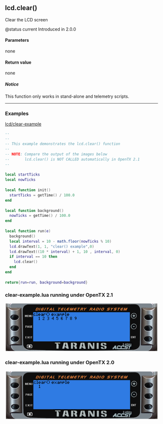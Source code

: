 <!-- This file was generated by the script. Do not edit it, any changes will be lost! -->

## lcd.clear()



Clear the LCD screen

@status current Introduced in 2.0.0


#### Parameters

none

#### Return value

none

##### Notice
This function only works in stand-alone and telemetry scripts.




---

### Examples

<a class="dlbtn" href="https://raw.githubusercontent.com/opentx/lua-reference-guide/master/lcd/clear-example.lua">lcd/clear-example</a>

```lua
--
--
-- This example demonstrates the lcd.clear() function
--
-- NOTE: Compare the output of the images below
--       lcd.clear() is NOT CALLED automatically in OpenTX 2.1
--

local startTicks
local nowTicks

local function init()
  startTicks = getTime() / 100.0
end

local function background()
  nowTicks = getTime() / 100.0
end

local function run(e)
  background()
  local interval = 10 - math.floor(nowTicks % 10)
  lcd.drawText(1, 1, "clear() example",0)
  lcd.drawText((10 * interval) + 1, 10 , interval, 0)
  if interval == 10 then
    lcd.clear()
  end
end

return{run=run, background=background}
```

### clear-example.lua running under OpenTX 2.1


![](clear-example1.png)

### clear-example.lua running under OpenTX 2.0


![](clear-example2.png)

